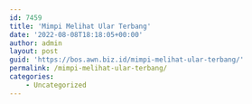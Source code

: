 ```yaml
---
id: 7459
title: 'Mimpi Melihat Ular Terbang'
date: '2022-08-08T18:18:05+00:00'
author: admin
layout: post
guid: 'https://bos.awn.biz.id/mimpi-melihat-ular-terbang/'
permalink: /mimpi-melihat-ular-terbang/
categories:
    - Uncategorized
---
```


